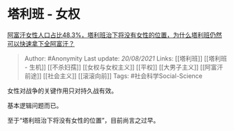 # 塔利班 - 女权
[阿富汗女性人口占比48.3%，塔利班治下将没有女性的位置，为什么塔利班仍然可以快速拿下全阿富汗？](https://www.zhihu.com/question/480112124/answer/2068763769)

> Author: #Anonymity 
Last update: *20/08/2021* 
Links: [[塔利班]] [[塔利班 - 生机]] [[不杀妇孺]] [[女权与女权主义]] [[平权]] [[大男子主义]] [[阿富汗前途]] [[社会主义]] [[滚滚向前]]
Tags:   #社会科学Social-Science 

女性对战争的关键作用只对持久战有效。

基本逻辑问题而已。

至于“塔利班治下将没有女性的位置”，目前尚言之过早。